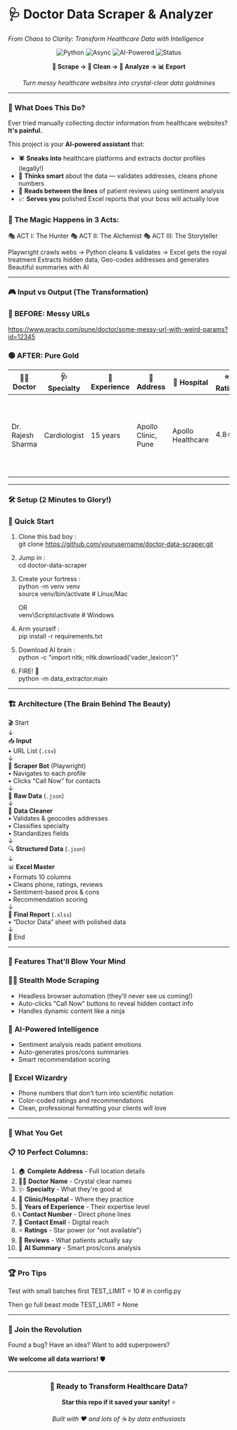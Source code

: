 
# 🩺 Doctor Data Scraper & Analyzer
*From Chaos to Clarity: Transform Healthcare Data with Intelligence*

<div align="center">

![Python](https://img.shields.io/badge/python-v3.9+-blue.svg)
![Async](https://img.shields.io/badge/async-enabled-green.svg)
![AI-Powered](https://img.shields.io/badge/AI-powered-purple.svg)
![Status](https://img.shields.io/badge/status-active-brightgreen.svg)

**🚀 Scrape → 🧹 Clean → 🎯 Analyze → 📊 Export**

*Turn messy healthcare websites into crystal-clear data goldmines*

</div>

---

### 🎯 What Does This Do?

Ever tried manually collecting doctor information from healthcare websites? **It's painful.** 

This project is your **AI-powered assistant** that:
- 🕷️ **Sneaks into** healthcare platforms and extracts doctor profiles (legally!)
- 🧠 **Thinks smart** about the data — validates addresses, cleans phone numbers
- 💬 **Reads between the lines** of patient reviews using sentiment analysis
- 📈 **Serves you** polished Excel reports that your boss will actually love
  

### 🎪 The Magic Happens in 3 Acts:

🎭 ACT I: The Hunter 🎭 ACT II: The Alchemist 🎭 ACT III: The Storyteller

Playwright crawls webs → Python cleans & validates → Excel gets the royal treatment
Extracts hidden data, Geo-codes addresses and generates Beautiful summaries with AI

---

### 🎮 Input vs Output (The Transformation)

### 🔴 **BEFORE:** Messy URLs

https://www.practo.com/pune/doctor/some-messy-url-with-weird-params?id=12345

### 🟢 **AFTER:** Pure Gold
| 👨‍⚕️ Doctor | 🩺 Specialty | 📅 Experience | 📍 Address | 🏥 Hospital | ⭐ Rating | 💬 What Patients Say |
|------------|-------------|---------------|------------|-------------|-----------|---------------------|
| Dr. Rajesh Sharma | Cardiologist | 15 years | Apollo Clinic, Pune | Apollo Healthcare | 4.8⭐ | PROS: Amazing bedside manner, quick diagnosis; CONS: none; 92% Highly Recommended ✨ |

---

### 🛠️ Setup (2 Minutes to Glory!)

### 🎯 Quick Start
1. Clone this bad boy : </br>
git clone https://github.com/yourusername/doctor-data-scraper.git

2. Jump in :</br>
cd doctor-data-scraper

3. Create your fortress :</br>
python -m venv venv</br>
source venv/bin/activate # Linux/Mac</br>

   OR </br>
venv\Scripts\activate # Windows 

4. Arm yourself :</br>
pip install -r requirements.txt

5. Download AI brain :</br>
python -c "import nltk; nltk.download('vader_lexicon')"

6. FIRE! 🚀 </br>
python -m data_extractor.main

---

### 🏗️ Architecture (The Brain Behind The Beauty)
🎬 Start  
   ↓  
📥 **Input**  
   • URL List (`.csv`)  
   ↓  
🤖 **Scraper Bot** (Playwright)  
   • Navigates to each profile  
   • Clicks “Call Now” for contacts  
   ↓  
💾 **Raw Data** (`.json`)  
   ↓  
🧹 **Data Cleaner**  
   • Validates & geocodes addresses  
   • Classifies specialty  
   • Standardizes fields  
   ↓  
🔍 **Structured Data** (`.json`)  
   ↓  
📊 **Excel Master**  
   • Formats 10 columns  
   • Cleans phone, ratings, reviews  
   • Sentiment-based pros & cons  
   • Recommendation scoring  
   ↓  
🎨 **Final Report** (`.xlsx`)  
   • “Doctor Data” sheet with polished data  
   ↓  
🏁 End  

---

### 🎪 Features That'll Blow Your Mind

### 🕵️‍♀️ **Stealth Mode Scraping**
- Headless browser automation (they'll never see us coming!)
- Auto-clicks "Call Now" buttons to reveal hidden contact info
- Handles dynamic content like a ninja

### 🧠 **AI-Powered Intelligence**
- Sentiment analysis reads patient emotions
- Auto-generates pros/cons summaries
- Smart recommendation scoring

### 🎨 **Excel Wizardry**
- Phone numbers that don't turn into scientific notation
- Color-coded ratings and recommendations
- Clean, professional formatting your clients will love

---

### 🎯 What You Get

### 📋 **10 Perfect Columns:**
1. 🏠 **Complete Address** - Full location details
2. 👨‍⚕️ **Doctor Name** - Crystal clear names
3. 🩺 **Specialty** - What they're good at
4. 🏥 **Clinic/Hospital** - Where they practice
5. 📅 **Years of Experience** - Their expertise level
6. 📞 **Contact Number** - Direct phone lines
7. 📧 **Contact Email** - Digital reach
8. ⭐ **Ratings** - Star power (or "not available")
9. 💬 **Reviews** - What patients actually say
10. 🎯 **AI Summary** - Smart pros/cons analysis

---

### 🏆 Pro Tips

Test with small batches first
TEST_LIMIT = 10 # in config.py

Then go full beast mode
TEST_LIMIT = None

---

### 🤝 Join the Revolution

Found a bug? Have an idea? Want to add superpowers?

**We welcome all data warriors!** 🛡️

---

<div align="center">

### 🌟 **Ready to Transform Healthcare Data?**

**Star this repo if it saved your sanity!** ⭐

*Built with ❤️ and lots of ☕ by data enthusiasts*

</div>
